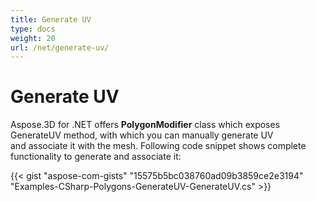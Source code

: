 ```yaml
---
title: Generate UV
type: docs
weight: 20
url: /net/generate-uv/
---
```


# **Generate UV**
Aspose.3D for .NET offers **PolygonModifier** class which exposes GenerateUV method, with which you can manually generate UV and associate it with the mesh. Following code snippet shows complete functionality to generate and associate it:



{{< gist "aspose-com-gists" "15575b5bc038760ad09b3859ce2e3194" "Examples-CSharp-Polygons-GenerateUV-GenerateUV.cs" >}}
